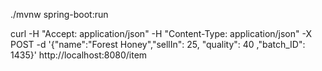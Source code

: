 ./mvnw spring-boot:run

curl  -H "Accept: application/json" -H "Content-Type: application/json" -X POST -d '{"name":"Forest Honey","sellIn": 25, "quality": 40 ,"batch_ID": 1435}' http://localhost:8080/item
